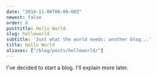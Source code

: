```yaml
---
date: "2014-11-06T00:00:00Z"
newest: false
order: 0
posttitle: Hello World
slug: helloworld
subtitle: 'Just what the world needs: another blog...'
title: Hello World
aliases: ["/blog/posts/helloworld/"]
---
```


I've decided to start a blog. I'll explain more later.
